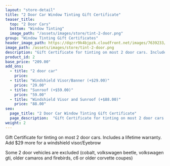 ```yaml
---
layout: "store-detail"
title: "2 Door Car Window Tinting Gift Certificate"
teaser_title:
  top: "2 Door Cars"
  bottom: "Window Tinting"
  image_path: "/assets/images/store/tint-2-door.png"
group: "Window Tinting Gift Certificates"
header_image_path: https://dqzrr9k4bjpzk.cloudfront.net/images/7639233/341145803.jpg
image_path: /assets/images/store/tint-2-door.png
description: "Gift Certificate for tinting on most 2 door cars. Includes a lifetime warranty."
product_id: 2
base_price: "209.00"
add_ons:
  - title: "2 door car"
    price:
  - title: "Windshield Visor/Banner (+$29.00)"
    price: "29.00"
  - title: "Sunroof (+$59.00)"
    price: "59.00"    
  - title: "Windshield Visor and Sunroof (+$88.00)"
    price: "88.00"
seo:
  page_title: "2 Door Car Window Tinting Gift Certificate"
  page_description:  "Gift Certificate for tinting on most 2 door cars. Includes a lifetime warranty."
weight: 2
---
```

Gift Certificate for tinting on most 2 door cars. Includes a lifetime warranty. Add $29 more for a windshield visor/Eyebrow

Some 2 door vehicles are excluded (cobalt, volkswagen beetle, volkswagen gti, older camaros and firebirds, c6 or older corvette coupes)
